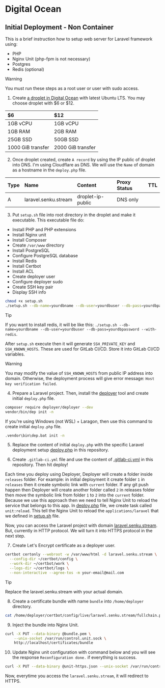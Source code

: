 # Digital Ocean

## Initial Deployment - Non Container

This is a brief instruction how to setup web server for Laravel framework using:

- PHP
- Nginx Unit (php-fpm is not necessary)
- Postgres
- Redis (optional)

> [!WARNING]
> You must run these steps as a root user or user with sudo access.

1. Create [a droplet in Digital Ocean](https://m.do.co/c/303e46500afd) with latest Ubuntu LTS. You may choose droplet with $6 or $12.

| $6                | $12               |
|:------------------|:------------------|
| 1GB vCPU          | 1GB vCPU          |
| 1GB RAM           | 2GB RAM           |
| 25GB SSD          | 50GB SSD          |
| 1000 GiB transfer | 2000 GiB transfer |

2. Once droplet created, create `A record` by using the IP public of droplet into DNS. I'm using Cloudflare as DNS. We will use the `Name` of domain as a hostname in the `deploy.php` file.

| Type | Name                    | Content             | Proxy Status | TTL      |
|:-----|:------------------------|:--------------------|:-------------|:---------|
| A    | laravel.senku.stream    | droplet-ip-public   | DNS only     | &nbsp;   |

3. Put `setup.sh` file into root directory in the droplet and make it executable. This executable file do:

- Install PHP and PHP extensions
- Install Nginx unit
- Install Composer
- Create `/var/www` directory
- Install PostgreSQL
- Configure PostgreSQL database
- Install Redis
- Install Certbot
- Install ACL
- Create deployer user
- Configure deployer sudo
- Create SSH key pair
- Display SSH info

```sh
chmod +x setup.sh
./setup.sh --db-name=yourdbname --db-user=yourdbuser --db-pass=yourdbpassword
```

> [!TIP]
> If you want to install redis, it will be like this: `./setup.sh --db-name=yourdbname --db-user=yourdbuser --db-pass=yourdbpassword --with-redis`.

After `setup.sh` execute then it will generate `SSH_PRIVATE_KEY` and `SSH_KNOWN_HOSTS`. These are used for GitLab CI/CD. Store it into GitLab CI/CD variables.

> [!WARNING]
> You may modify the value of `SSH_KNOWN_HOSTS` from public IP address into domain. Otherwise, the deployment process will give error message: `Host key verification failed`.

4. Prepare a Laravel project. Then, install the [deployer](https://deployer.org) tool and create initial `deploy.php` file.

```sh
composer require deployer/deployer --dev
vendor/bin/dep init -n
```

If you're using Windows (not WSL) + Laragon, then use this command to create initial `deploy.php` file.

```sh
.vendor\bin\dep.bat init -n
```

5. Replace the content of initial `deploy.php` with the specific Laravel deployment setup [deploy.php](deploy.php) in this repository.

6. Create `.gitlab-ci.yml` file and use the content of [.gitlab-ci.yml](.gitlab-ci.yml.txt) in this repository. Then hit deploy!

Each time you deploy using Deployer, Deployer will create a folder inside `releases` folder. For example: in initial deployment it create folder `1` in `releases` then it create symbolic link with `current` folder. If any git push happen then Deployer will create another folder called `2` in releases folder then move the symbolic link from folder `1` to `2` into the `current` folder. Because we use this approach then we need to tell Nginx Unit to reload the service that belongs to this app. In [deploy.php](deploy.php) file, we create task called `unit:reload`. This tell the Nginx Unit to reload the `applications/laravel` that we defined in [setup.sh](setup.sh) file.

Now, you can access the Laravel project with domain [laravel.senku.stream](http://laravel.senku.stream). But, currently in HTTP protocol. We will turn it into HTTPS protocol in the next step.

7. Create Let's Encrypt certificate as a deployer user.

```sh
certbot certonly --webroot -w /var/www/html -d laravel.senku.stream \
  --config-dir ~/certbot/config \
  --work-dir ~/certbot/work \
  --logs-dir ~/certbot/logs \
  --non-interactive --agree-tos -m your-email@mail.com
```

> [!TIP] 
> Replace the laravel.senku.stream with your actual domain.

8. Create a certificate bundle with name `bundle` into `/home/deployer` directory. 

```sh
cat /home/deployer/certbot/config/live/laravel.senku.stream/fullchain.pem /home/deployer/certbot/config/live/laravel.senku.stream/privkey.pem > /home/deployer/bundle.pem
```

9. Inject the bundle into Nginx Unit.

```sh
curl -X PUT --data-binary @bundle.pem \
    --unix-socket /var/run/control.unit.sock \
    http://localhost/certificates/bundle
```

10. Update Nginx unit configuration with command below and you will see the response `Reconfiguration done.` if everything is success.

```sh
curl -X PUT --data-binary @unit-https.json --unix-socket /var/run/control.unit.sock http://localhost/config/
```

Now, everytime you access the `laravel.senku.stream`, it will redirect to HTTPS.